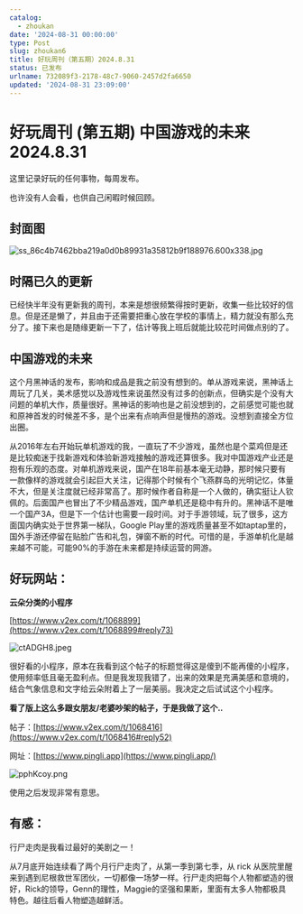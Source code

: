 ```yaml
---
catalog:
  - zhoukan
date: '2024-08-31 00:00:00'
type: Post
slug: zhoukan6
title: 好玩周刊（第五期）2024.8.31
status: 已发布
urlname: 732089f3-2178-48c7-9060-2457d2fa6650
updated: '2024-08-31 23:09:00'
---
```


# 好玩周刊 (第五期) 中国游戏的未来 2024.8.31


这里记录好玩的任何事物，每周发布。


也许没有人会看，也供自己闲暇时候回顾。


## 封面图


![ss_86c4b7462bba219a0d0b89931a35812b9f188976.600x338.jpg](https://shared.st.dl.eccdnx.com/store_item_assets/steam/apps/2358720/ss_86c4b7462bba219a0d0b89931a35812b9f188976.600x338.jpg?t=1725007201)


## 时隔已久的更新


已经快半年没有更新我的周刊，本来是想很频繁得按时更新，收集一些比较好的信息。但是还是懒了，并且由于还需要把重心放在学校的事情上，精力就没有那么充分了。接下来也是随缘更新一下了，估计等我上班后就能比较花时间做点别的了。


## 中国游戏的未来


这个月黑神话的发布，影响和成品是我之前没有想到的。单从游戏来说，黑神话上周玩了几关，美术感觉以及游戏性来说虽然没有过多的创新点，但确实是个没有大问题的单机大作，质量很好。黑神话的影响也是之前没想到的，之前感觉可能也就和原神首发的时候差不多，是个出来有点响声但是慢热的游戏。没想到直接全方位出圈。


从2016年左右开始玩单机游戏的我，一直玩了不少游戏，虽然也是个菜鸡但是还是比较痴迷于找新游戏和体验新游戏接触的游戏还算很多。我对中国游戏产业还是抱有乐观的态度。对单机游戏来说，国产在18年前基本毫无动静，那时候只要有一款像样的游戏就会引起巨大关注，记得那个时候有个飞燕群岛的光明记忆，体量不大，但是关注度就已经非常高了。那时候作者自称是一个人做的，确实挺让人钦佩的。后面国产也冒出了不少精品游戏，国产单机还是稳中有升的。黑神话不是唯一个国产3A，但是下一个估计也需要一段时间。对于手游领域，玩了很多，这方面国内确实处于世界第一梯队，Google Play里的游戏质量甚至不如taptap里的，国外手游还停留在贴脸广告和礼包，弹窗不断的时代。可惜的是，手游单机化是越来越不可能，可能90%的手游在未来都是持续运营的网游。


## 好玩网站：


**云朵分类的小程序**


[https://www.v2ex.com/t/1068899](https://www.v2ex.com/t/1068899#reply73)


![ctADGH8.jpeg](https://i.imgur.com/ctADGH8.jpeg)


很好看的小程序，原本在我看到这个帖子的标题觉得这是傻到不能再傻的小程序，使用频率低且毫无盈利点。但是我发现我错了，出来的效果是充满美感和意境的，结合气象信息和文字给云朵附着上了一层美丽。我决定之后试试这个小程序。


**看了版上这么多跟女朋友/老婆吵架的帖子，于是我做了这个..**


帖子：[https://www.v2ex.com/t/1068416](https://www.v2ex.com/t/1068416#reply52)


网址：[https://www.pingli.app](https://www.pingli.app/)


![pphKcoy.png](https://i.imgur.com/pphKcoy.png)


使用之后发现非常有意思。


## 有感：


行尸走肉是我看过最好的美剧之一！


从7月底开始连续看了两个月行尸走肉了，从第一季到第七季，从 rick 从医院里醒来到遇到尼根救世军团伙，一切都像一场梦一样。行尸走肉把每个人物都塑造的很好，Rick的领导，Genn的理性，Maggie的坚强和果断，里面有太多人物都极具特色。越往后看人物塑造越鲜活。

